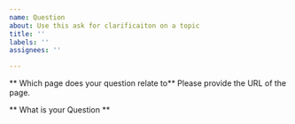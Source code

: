 ```yaml
---
name: Question
about: Use this ask for clarificaiton on a topic
title: ''
labels: ''
assignees: ''

---
```


** Which page does your question relate to**
Please provide the URL of the page.

** What is your Question **

